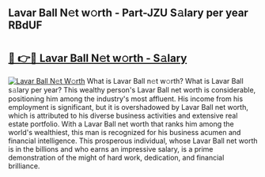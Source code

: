 ## Lavar Ball N𝚎t w𝚘rth - Part-JZU S𝚊lary per year RBdUF

# <h2><a href="http://gc21qtl.nevu.top/?p=Lavar+Ball">🔗 👉🔴 Lavar Ball N𝚎t w𝚘rth - S𝚊lary</a></h2>

[![Lavar Ball N𝚎t W𝚘rth](https://i.imgur.com/Oavwk0R.jpeg)](http://gc21qtl.nevu.top/?p=Lavar+Ball)
What is Lavar Ball n𝚎t w𝚘rth? What is Lavar Ball s𝚊lary per year?
This wealthy person's Lavar Ball net worth is considerable, positioning him among the industry's most affluent. His income from his employment is significant, but it is overshadowed by Lavar Ball net worth, which is attributed to his diverse business activities and extensive real estate portfolio. With a Lavar Ball net worth that ranks him among the world's wealthiest, this man is recognized for his business acumen and financial intelligence. This prosperous individual, whose Lavar Ball net worth is in the billions and who earns an impressive salary, is a prime demonstration of the might of hard work, dedication, and financial brilliance.
